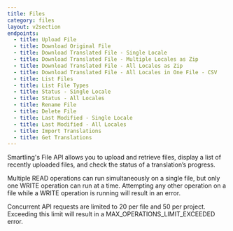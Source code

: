 ```yaml
---
title: Files
category: files
layout: v2section
endpoints:
  - title: Upload File
  - title: Download Original File
  - title: Download Translated File - Single Locale
  - title: Download Translated File - Multiple Locales as Zip
  - title: Download Translated File - All Locales as Zip
  - title: Download Translated File - All Locales in One File - CSV
  - title: List Files
  - title: List File Types
  - title: Status - Single Locale
  - title: Status - All Locales
  - title: Rename File
  - title: Delete File
  - title: Last Modified - Single Locale
  - title: Last Modified - All Locales
  - title: Import Translations
  - title: Get Translations
---
```


Smartling's File API allows you to upload and retrieve files, display a list of recently uploaded files, and check the status of a translation’s progress.

Multiple READ operations can run simultaneously on a single file, but only one WRITE operation can run at a time. Attempting any other operation on a file while a WRITE operation is running will result in an error.

Concurrent API requests are limited to 20 per file and 50 per project. Exceeding this limit will result in a MAX_OPERATIONS_LIMIT_EXCEEDED error.